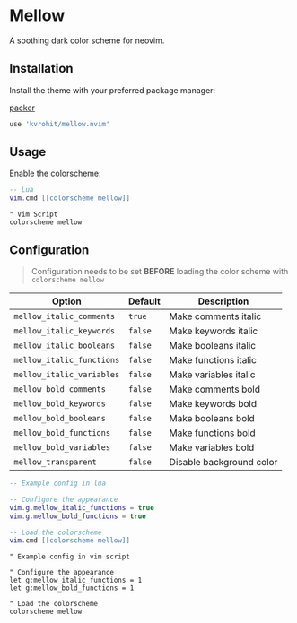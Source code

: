 # Mellow

A soothing dark color scheme for neovim.

## Installation

Install the theme with your preferred package manager:

[packer](https://github.com/wbthomason/packer.nvim)

```lua
use 'kvrohit/mellow.nvim'
```

## Usage

Enable the colorscheme:

```lua
-- Lua
vim.cmd [[colorscheme mellow]]
```

```vim
" Vim Script
colorscheme mellow
```

## Configuration

> Configuration needs to be set **BEFORE** loading the color scheme with `colorscheme mellow`

| Option                    | Default | Description              |
| ------------------------- | ------- | ------------------------ |
| `mellow_italic_comments`  | `true`  | Make comments italic     |
| `mellow_italic_keywords`  | `false` | Make keywords italic     |
| `mellow_italic_booleans`  | `false` | Make booleans italic     |
| `mellow_italic_functions` | `false` | Make functions italic    |
| `mellow_italic_variables` | `false` | Make variables italic    |
| `mellow_bold_comments`    | `false` | Make comments bold       |
| `mellow_bold_keywords`    | `false` | Make keywords bold       |
| `mellow_bold_booleans`    | `false` | Make booleans bold       |
| `mellow_bold_functions`   | `false` | Make functions bold      |
| `mellow_bold_variables`   | `false` | Make variables bold      |
| `mellow_transparent`      | `false` | Disable background color |

```lua
-- Example config in lua

-- Configure the appearance
vim.g.mellow_italic_functions = true
vim.g.mellow_bold_functions = true

-- Load the colorscheme
vim.cmd [[colorscheme mellow]]
```

```vim
" Example config in vim script

" Configure the appearance
let g:mellow_italic_functions = 1
let g:mellow_bold_functions = 1

" Load the colorscheme
colorscheme mellow
```


